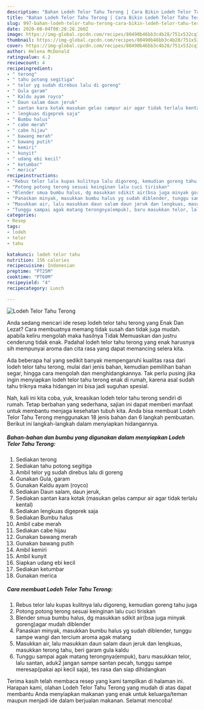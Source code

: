 ```yaml
---
description: "Bahan Lodeh Telor Tahu Terong | Cara Bikin Lodeh Telor Tahu Terong Yang Mudah Dan Praktis"
title: "Bahan Lodeh Telor Tahu Terong | Cara Bikin Lodeh Telor Tahu Terong Yang Mudah Dan Praktis"
slug: 997-bahan-lodeh-telor-tahu-terong-cara-bikin-lodeh-telor-tahu-terong-yang-mudah-dan-praktis
date: 2020-08-04T08:28:28.260Z
image: https://img-global.cpcdn.com/recipes/80490b46bb3c4b28/751x532cq70/lodeh-telor-tahu-terong-foto-resep-utama.jpg
thumbnail: https://img-global.cpcdn.com/recipes/80490b46bb3c4b28/751x532cq70/lodeh-telor-tahu-terong-foto-resep-utama.jpg
cover: https://img-global.cpcdn.com/recipes/80490b46bb3c4b28/751x532cq70/lodeh-telor-tahu-terong-foto-resep-utama.jpg
author: Helena McDonald
ratingvalue: 4.2
reviewcount: 4
recipeingredient:
- " terong"
- " tahu potong segitiga"
- " telor yg sudah direbus lalu di goreng"
- " Gula garam"
- " Kaldu ayam royco"
- " Daun salam daun jeruk"
- " santan kara kotak masukan gelas campur air agar tidak terlalu kental"
- " lengkuas digeprek saja"
- " Bumbu halus"
- " cabe merah"
- " cabe hijau"
- " bawang merah"
- " bawang putih"
- " kemiri"
- " kunyit"
- " udang ebi kecil"
- " ketumbar"
- " merica"
recipeinstructions:
- "Rebus telor lalu kupas kulitnya lalu digoreng, kemudian goreng tahu juga"
- "Potong potong terong sesuai keinginan lalu cuci tiriskan"
- "Blender smua bumbu halus, dg masukkan sdikit air(bsa juga minyak goreng)agar mudah diblender"
- "Panaskan minyak, masukkan bumbu halus yg sudah diblender, tunggu sampe wangi dan tercium aroma agak matang"
- "Masukkan air, lalu masukkan daun salam daun jeruk dan lengkuas, masukkan terong tahu, beri garam gula kaldu"
- "Tunggu sampai agak matang terongnya(empuk), baru masukkan telor, lalu santan, aduk2 jangan sampe santan pecah, tunggu sampe meresap(pakai api kecil saja), tes rasa dan siap dihidangkan"
categories:
- Resep
tags:
- lodeh
- telor
- tahu

katakunci: lodeh telor tahu 
nutrition: 156 calories
recipecuisine: Indonesian
preptime: "PT25M"
cooktime: "PT60M"
recipeyield: "4"
recipecategory: Lunch

---
```



![Lodeh Telor Tahu Terong](https://img-global.cpcdn.com/recipes/80490b46bb3c4b28/751x532cq70/lodeh-telor-tahu-terong-foto-resep-utama.jpg)

Anda sedang mencari ide resep lodeh telor tahu terong yang Enak Dan Lezat? Cara membuatnya memang tidak susah dan tidak juga mudah. apabila keliru mengolah maka hasilnya Tidak Memuaskan dan justru cenderung tidak enak. Padahal lodeh telor tahu terong yang enak harusnya sih mempunyai aroma dan cita rasa yang dapat memancing selera kita.

Ada beberapa hal yang sedikit banyak mempengaruhi kualitas rasa dari lodeh telor tahu terong, mulai dari jenis bahan, kemudian pemilihan bahan segar, hingga cara mengolah dan menghidangkannya. Tak perlu pusing jika ingin menyiapkan lodeh telor tahu terong enak di rumah, karena asal sudah tahu triknya maka hidangan ini bisa jadi suguhan spesial.




Nah, kali ini kita coba, yuk, kreasikan lodeh telor tahu terong sendiri di rumah. Tetap berbahan yang sederhana, sajian ini dapat memberi manfaat untuk membantu menjaga kesehatan tubuh kita. Anda bisa membuat Lodeh Telor Tahu Terong menggunakan 18 jenis bahan dan 6 langkah pembuatan. Berikut ini langkah-langkah dalam menyiapkan hidangannya.

<!--inarticleads1-->

##### Bahan-bahan dan bumbu yang digunakan dalam menyiapkan Lodeh Telor Tahu Terong:

1. Sediakan  terong
1. Sediakan  tahu potong segitiga
1. Ambil  telor yg sudah direbus lalu di goreng
1. Gunakan  Gula, garam
1. Gunakan  Kaldu ayam (royco)
1. Sediakan  Daun salam, daun jeruk,
1. Sediakan  santan kara kotak (masukan gelas campur air agar tidak terlalu kental)
1. Sediakan  lengkuas digeprek saja
1. Sediakan  Bumbu halus
1. Ambil  cabe merah
1. Sediakan  cabe hijau
1. Gunakan  bawang merah
1. Gunakan  bawang putih
1. Ambil  kemiri
1. Ambil  kunyit
1. Siapkan  udang ebi kecil
1. Sediakan  ketumbar
1. Gunakan  merica




<!--inarticleads2-->

##### Cara membuat Lodeh Telor Tahu Terong:

1. Rebus telor lalu kupas kulitnya lalu digoreng, kemudian goreng tahu juga
1. Potong potong terong sesuai keinginan lalu cuci tiriskan
1. Blender smua bumbu halus, dg masukkan sdikit air(bsa juga minyak goreng)agar mudah diblender
1. Panaskan minyak, masukkan bumbu halus yg sudah diblender, tunggu sampe wangi dan tercium aroma agak matang
1. Masukkan air, lalu masukkan daun salam daun jeruk dan lengkuas, masukkan terong tahu, beri garam gula kaldu
1. Tunggu sampai agak matang terongnya(empuk), baru masukkan telor, lalu santan, aduk2 jangan sampe santan pecah, tunggu sampe meresap(pakai api kecil saja), tes rasa dan siap dihidangkan




Terima kasih telah membaca resep yang kami tampilkan di halaman ini. Harapan kami, olahan Lodeh Telor Tahu Terong yang mudah di atas dapat membantu Anda menyiapkan makanan yang enak untuk keluarga/teman maupun menjadi ide dalam berjualan makanan. Selamat mencoba!
